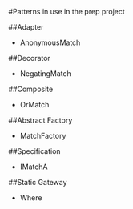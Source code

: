 #Patterns in use in the prep project

##Adapter
* AnonymousMatch

##Decorator
* NegatingMatch

##Composite
* OrMatch

##Abstract Factory
* MatchFactory

##Specification
* IMatchA

##Static Gateway
* Where
